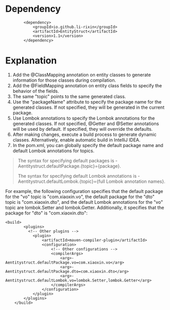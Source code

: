 # Dependency
```
        <dependency>
            <groupId>io.github.li-rixin</groupId>
            <artifactId>EntityStruct</artifactId>
            <version>1.1</version>
        </dependency>
```

# Explanation
1. Add the @ClassMapping annotation on entity classes to generate information for those classes during compilation.
2. Add the @FieldMapping annotation on entity class fields to specify the behavior of the fields.
3. The same "topic" points to the same generated class.
4. Use the "packageName" attribute to specify the package name for the generated classes. If not specified, they will be generated in the current package.
5. Use Lombok annotations to specify the Lombok annotations for the generated classes. If not specified, @Getter and @Setter annotations will be used by default. If specified, they will override the defaults.
6. After making changes, execute a build process to generate dynamic classes. Alternatively, enable automatic build in IntelliJ IDEA.
7. In the pom.xml, you can globally specify the default package name and default Lombok annotations for topics.

> The syntax for specifying default packages is -Aentitystruct.defaultPackage.{topic}={package}.
>
> The syntax for specifying default Lombok annotations is -Aentitystruct.defaultLombok.{topic}={full Lombok annotation names}.

For example, the following configuration specifies that the default package for the "vo" topic is "com.xiaoxin.vo", the default package for the "dto" topic is "com.xiaoxin.dto", and the default Lombok annotations for the "vo" topic are lombok.Setter and lombok.Getter. Additionally, it specifies that the package for "dto" is "com.xiaoxin.dto":

```
<build>
        <plugins>
          <!-- Other plugins -->
            <plugin>
                <artifactId>maven-compiler-plugin</artifactId>
                <configuration>
                    <!-- Other configurations -->
                    <compilerArgs>
                        <arg>-Aentitystruct.defaultPackage.vo=com.xiaoxin.vo</arg>
                        <arg>-Aentitystruct.defaultPackage.dto=com.xiaoxin.dto</arg>
                        <arg>-Aentitystruct.defaultLombok.vo=lombok.Setter,lombok.Getter</arg>
                    </compilerArgs>
                </configuration>
            </plugin>
        </plugins>
    </build>
```
